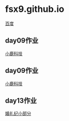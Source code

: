 # fsx9.github.io
[百度](https:www.baidu.com)
<br>
## day09作业
<a href="https://fsx9.github.io/day09/code/html/练习.html">小鹿科技</a>


## day09作业
<a href="https://fsx9.github.io/day09/code/html/练习前端部分.html">小鹿科技</a>
<br>
## day13作业
<a href="https://fsx9.github.io/day13/code/html/弹性.html">婚礼纪小部分</a>

